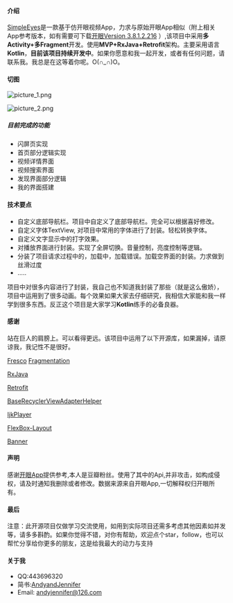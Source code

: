 #### 介绍
[SimpleEyes](https://github.com/AndyJennifer/SimpleEyes)是一款基于仿开眼视频App，力求与原始开眼App相似（附上相关App参考版本，如有需要可下载[开眼Version 3.8.1.2.216](https://pan.baidu.com/s/1xWR4fz9bXL4gH-KkQVX-RA) ）,该项目中采用**多Activity+多Fragment**开发。使用**MVP+RxJava+Retrofit**架构。主要采用语言**Kotlin**，**目前该项目持续开发中**。如果你愿意和我一起开发，或者有任何问题，请联系我。我总是在这等着你呢。O(∩_∩)O。

#### 切图


![picture_1.png](https://upload-images.jianshu.io/upload_images/2824145-9c4c8943bc9eebc7.png?imageMogr2/auto-orient/strip%7CimageView2/2/w/1240)


![picture_2.png](https://upload-images.jianshu.io/upload_images/2824145-499b2c209643ce12.png?imageMogr2/auto-orient/strip%7CimageView2/2/w/1240)

##### 目前完成的功能
- 闪屏页实现
- 首页部分逻辑实现
- 视频详情界面
- 视频搜索界面
- 发现界面部分逻辑
- 我的界面搭建

#### 技术要点
- 自定义底部导航栏。项目中自定义了底部导航栏。完全可以根据喜好修改。
- 自定义字体TextView, 对项目中常用的字体进行了封装。轻松转换字体。
- 自定义文字显示中的打字效果。
- 对播放界面进行封装。实现了全屏切换。音量控制，亮度控制等逻辑。
- 分装了项目请求过程中的，加载中，加载错误。加载空界面的封装。力求做到丝滑过度
- .....

项目中对很多内容进行了封装，我自己也不知道我封装了那些（就是这么傲娇），项目中运用到了很多动画。每个效果如果大家去仔细研究，我相信大家能和我一样学到很多东西。反正这个项目是大家学习**Kotlin**练手的必备良器。

#### 感谢
站在巨人的肩膀上。可以看得更远。该项目中运用了以下开源库，如果漏掉，请原谅我，我记性不是很好。

[Fresco](https://github.com/facebook/fresco)
[Fragmentation](https://github.com/YoKeyword/Fragmentation)

[RxJava](https://github.com/ReactiveX/RxJava)

[Retrofit](https://github.com/square/retrofit)

[BaseRecyclerViewAdapterHelper](https://github.com/CymChad/BaseRecyclerViewAdapterHelper)

[IjkPlayer](https://github.com/Bilibili/ijkplayer)

[FlexBox-Layout](https://github.com/google/flexbox-layout)

[Banner](https://github.com/youth5201314/banner)

#### 声明
感谢[开眼App](http://www.kaiyanapp.com)提供参考,本人是豆瓣粉丝。使用了其中的Api,并非攻击，如构成侵权，请及时通知我删除或者修改。数据来源来自开眼App,一切解释权归开眼所有。

#### 最后
注意：此开源项目仅做学习交流使用，如用到实际项目还需多考虑其他因素如并发等，请多多斟酌。如果你觉得不错，对你有帮助，欢迎点个star，follow，也可以帮忙分享给你更多的朋友，这是给我最大的动力与支持

#### 关于我
- QQ:443696320
- 简书:[AndyandJennifer](https://www.jianshu.com/users/921c778fb5e1/timeline)
- Email: [andyjennifer@126.com](andyjennifer@126.com)
